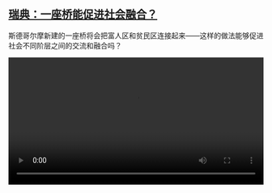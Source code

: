 <!--1685864826000-->
[瑞典：一座桥能促进社会融合？](https://www.dw.com/zh/%E7%91%9E%E5%85%B8%EF%BC%9A%E4%B8%80%E5%BA%A7%E6%A1%A5%E8%83%BD%E4%BF%83%E8%BF%9B%E7%A4%BE%E4%BC%9A%E8%9E%8D%E5%90%88%EF%BC%9F/a-65794663)
------

<p>斯德哥尔摩新建的一座桥将会把富人区和贫民区连接起来——这样的做法能够促进社会不同阶层之间的交流和融合吗？</small></p><video src="https://tvdownloaddw-a.akamaihd.net/dwtv_video/flv/vdt_zh/2023/bchi230601_001_bridge_01r_AVC_1280x720.mp4" controls style="width:100%"></video>
